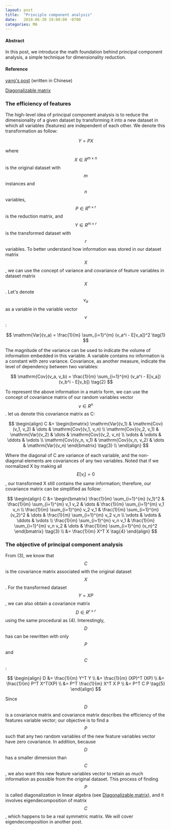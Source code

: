 ```yaml
---
layout: post
title:  "Principle component analysis"
date:   2018-06-30 19:00:00 -0700
categories: MA
---
```


#### __Abstract__
In this post, 
we introduce the math foundation behind principal component analysis, 
a simple technique for dimensionality reduction.

#### __Reference__
[yang's post]: http://blog.codinglabs.org/articles/pca-tutorial.html
[Diagonalizable matrix]: https://en.wikipedia.org/wiki/Diagonalizable_matrix#Diagonalization

[yang's post] (written in Chinese)

[Diagonalizable matrix]

### __The efficiency of features__
The high-level idea of principal component analysis is to reduce the dimensionality of a given dataset 
by transforming it into a new dataset in which all variables (features) are independent of each other. 
We denote this transformation as follow:

$$
    Y = PX \tag{0}
$$

where $$X \in R^{m \times n}$$ is the original dataset with $$m$$ instances and $$n$$ variables, 
$$P \in R^{n \times r}$$ is the reduction matrix, 
and $$Y \in R^{m \times r}$$ is the transformed dataset with $$r$$ variables.
To better understand how information was stored in our dataset matrix $$X$$, 
we can use the concept of variance and covariance of feature variables in dataset matrix $$X$$. 
Let's denote $$v_a$$ as a variable in the variable vector $$v$$: 

$$
    \mathrm{Var}(v_a) = \frac{1}{m} \sum_{i=1}^{m} (v_a^i - E[v_a])^2 \tag{1}
$$

The magnitude of the variance can be used to indicate the volume of information embedded in this variable. 
A variable contains no information is a constant with zero variance.
Covariance, as another measure, indicate the level of dependency between two variables:

$$
    \mathrm{Cov}(v_a, v_b) = \frac{1}{m} \sum_{i=1}^{m} (v_a^i - E[v_a])(v_b^i - E[v_b]) \tag{2}
$$

To represent the above information in a matrix form, 
we can use the concept of covariance matrix of our random variables vector $$v \in R^n$$.
let us denote this covariance matrix as C:

$$
\begin{align}
    C &= 
    \begin{bmatrix}
		\mathrm{Var}(v_1) & \mathrm{Cov}(v_1, v_2) & \dots  & \mathrm{Cov}(v_1, v_n) \\
		\mathrm{Cov}(v_2, v_1) & \mathrm{Var}(v_2) & \dots  & \mathrm{Cov}(v_2, v_n) \\
		\vdots & \vdots & \ddots & \vdots \\
		\mathrm{Cov}(v_n, v_1) & \mathrm{Cov}(v_n, v_2) & \dots  & \mathrm{Var}(v_n)    
    \end{bmatrix} \tag{3} \\
\end{align}
$$

Where the diagonal of C are variance of each variable, 
and the non-diagonal elements are covariances of any two variables.
Noted that if we normalized X by making all $$E[v_i] = 0$$, our transformed X still contains the same information; 
therefore, our covariance matrix can be simplified as follow:

$$
\begin{align}
    C &= 
    \begin{bmatrix}
		\frac{1}{m} \sum_{i=1}^{m} (v_1)^2 & \frac{1}{m} \sum_{i=1}^{m} v_1 v_2 & \dots  & \frac{1}{m} \sum_{i=1}^{m} v_1 v_n \\
		\frac{1}{m} \sum_{i=1}^{m} v_2 v_1 & \frac{1}{m} \sum_{i=1}^{m} (v_2)^2 & \dots  & \frac{1}{m} \sum_{i=1}^{m} v_2 v_n \\
		\vdots & \vdots & \ddots & \vdots \\
		\frac{1}{m} \sum_{i=1}^{m} v_n v_1 & \frac{1}{m} \sum_{i=1}^{m} v_n v_2 & \dots  & \frac{1}{m} \sum_{i=1}^{m} (v_n)^2    
    \end{bmatrix} \tag{3} \\
    &= \frac{1}{m} X^T X \tag{4}
\end{align}
$$


### __The objective of principal component analysis__

From (3), we know that $$C$$ is the covariance matrix associated with the original dataset $$X$$. 
For the transformed dataset $$Y = XP$$, 
we can also obtain a covariance matrix $$D \in R^{r \times r}$$ using the same procedural as (4). 
Interestingly, $$D$$ has can be rewritten with only $$P$$ and $$C$$:

$$
\begin{align}
    D &= \frac{1}{m} Y^T Y \\
      &= \frac{1}{m} (XP)^T (XP) \\
      &= \frac{1}{m} P^T X^T(XP) \\
      &= P^T \frac{1}{m} X^T X P \\
      &= P^T C P \tag{5} 
\end{align}
$$

Since $$D$$ is a covariance matrix and covariance matrix describes the efficiency of the features variable vector; 
our objective is to find a $$P$$ such that any two random variables of the new feature variables vector have zero covariance.
In addition, because $$D$$ has a smaller dimension than $$C$$, 
we also want this new feature variables vector to retain as much information as possible from the original dataset.
This process of finding $$P$$ is called diagonalization in linear algebra (see [Diagonalizable matrix]), 
and it involves eigendecomposition of matrix $$C$$, which happens to be a real symmetric matrix. 
We will cover eigendecomposition in another post.




